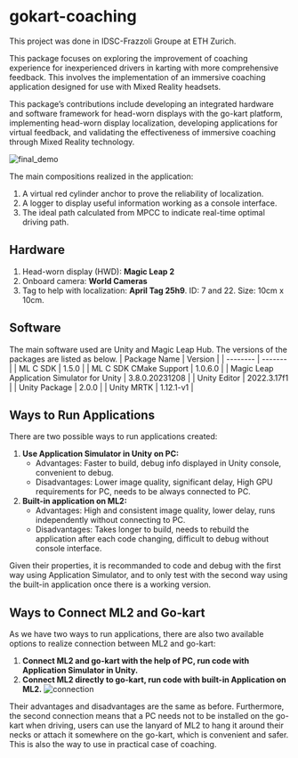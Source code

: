 # gokart-coaching
This project was done in IDSC-Frazzoli Groupe at ETH Zurich.

This package focuses on exploring the improvement of coaching experience for inexperienced drivers in karting with more comprehensive feedback. This involves the implementation of an immersive coaching application designed for use with Mixed Reality headsets. 

This package’s contributions include developing an integrated hardware and software framework for head-worn displays with the go-kart platform, implementing head-worn display localization, developing applications for virtual feedback, and validating the effectiveness of immersive coaching through Mixed Reality technology.

![final_demo](https://github.com/idsc-frazzoli/gokart-coaching/blob/galactic-coaching/Images/final_demo.gif)

The main compositions realized in the application:
1. A virtual red cylinder anchor to prove the reliability of localization.
2. A logger to display useful information working as a console interface.
3. The ideal path calculated from MPCC to indicate real-time optimal driving path.

## Hardware
1. Head-worn display (HWD): **Magic Leap 2**
2. Onboard camera: **World Cameras**
3. Tag to help with localization: **April Tag 25h9**. ID: 7 and 22. Size: 10cm x 10cm.

## Software
The main software used are Unity and Magic Leap Hub. The versions of the packages are listed as below.
| Package Name | Version |
| -------- | ------- |
| ML C SDK | 1.5.0 |
| ML C SDK CMake Support | 1.0.6.0 |
| Magic Leap Application Simulator for Unity | 3.8.0.20231208 |
| Unity Editor | 2022.3.17f1 |
| Unity Package | 2.0.0 |
| Unity MRTK | 1.12.1-v1 |

## Ways to Run Applications
There are two possible ways to run applications created:
1. **Use Application Simulator in Unity on PC:**
    - Advantages: Faster to build, debug info displayed in Unity console, convenient to debug.
    - Disadvantages: Lower image quality, significant delay, High GPU requirements for PC, needs to be always connected to PC.
2. **Built-in application on ML2:**
    - Advantages: High and consistent image quality, lower delay, runs independently without connecting to PC.
    - Disadvantages: Takes longer to build, needs to rebuild the application after each code changing, difficult to debug without console interface.

Given their properties, it is recommanded to code and debug with the first way using Application Simulator, and to only test with the second way using the built-in application once there is a working version.

## Ways to Connect ML2 and Go-kart
As we have two ways to run applications, there are also two available options to realize connection between ML2 and go-kart:
1. **Connect ML2 and go-kart with the help of PC, run code with Application Simulator in Unity.**
2. **Connect ML2 directly to go-kart, run code with built-in Application on ML2.**
![connection](https://github.com/idsc-frazzoli/gokart-coaching/blob/galactic-coaching/Images/2_ways_connection.png)

Their advantages and disadvantages are the same as before. Furthermore, the second connection means that a PC needs not to be installed on the go-kart when driving, users can use the lanyard of ML2 to hang it around their necks or attach it somewhere on the go-kart, which is convenient and safer. This is also the way to use in practical case of coaching.
